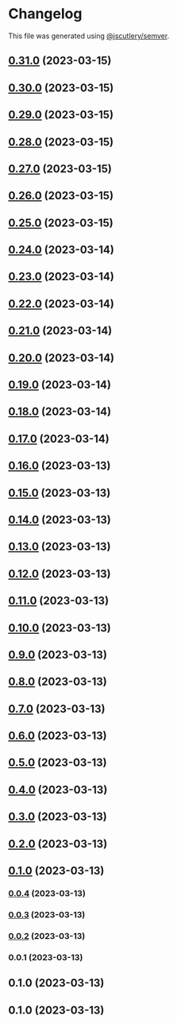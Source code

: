 # Changelog

This file was generated using [@jscutlery/semver](https://github.com/jscutlery/semver).

## [0.31.0](https://github.com/caioquirino/awsu/compare/cli-0.30.0...cli-0.31.0) (2023-03-15)

## [0.30.0](https://github.com/caioquirino/awsu/compare/cli-0.29.0...cli-0.30.0) (2023-03-15)

## [0.29.0](https://github.com/caioquirino/awsu/compare/cli-0.28.0...cli-0.29.0) (2023-03-15)

## [0.28.0](https://github.com/caioquirino/awsu/compare/cli-0.27.0...cli-0.28.0) (2023-03-15)

## [0.27.0](https://github.com/caioquirino/awsu/compare/cli-0.26.0...cli-0.27.0) (2023-03-15)

## [0.26.0](https://github.com/caioquirino/awsu/compare/cli-0.25.0...cli-0.26.0) (2023-03-15)

## [0.25.0](https://github.com/caioquirino/awsu/compare/cli-0.24.0...cli-0.25.0) (2023-03-15)

## [0.24.0](https://github.com/caioquirino/awsu/compare/cli-0.23.0...cli-0.24.0) (2023-03-14)

## [0.23.0](https://github.com/caioquirino/awsu/compare/cli-0.22.0...cli-0.23.0) (2023-03-14)

## [0.22.0](https://github.com/caioquirino/awsu/compare/cli-0.21.0...cli-0.22.0) (2023-03-14)

## [0.21.0](https://github.com/caioquirino/awsu/compare/cli-0.20.0...cli-0.21.0) (2023-03-14)

## [0.20.0](https://github.com/caioquirino/awsu/compare/cli-0.19.0...cli-0.20.0) (2023-03-14)

## [0.19.0](https://github.com/caioquirino/awsu/compare/cli-0.18.0...cli-0.19.0) (2023-03-14)

## [0.18.0](https://github.com/caioquirino/awsu/compare/cli-0.17.0...cli-0.18.0) (2023-03-14)

## [0.17.0](https://github.com/caioquirino/awsu/compare/cli-0.16.0...cli-0.17.0) (2023-03-14)

## [0.16.0](https://github.com/caioquirino/awsu/compare/cli-0.15.0...cli-0.16.0) (2023-03-13)

## [0.15.0](https://github.com/caioquirino/awsu/compare/cli-0.14.0...cli-0.15.0) (2023-03-13)

## [0.14.0](https://github.com/caioquirino/awsu/compare/cli-0.13.0...cli-0.14.0) (2023-03-13)

## [0.13.0](https://github.com/caioquirino/awsu/compare/cli-0.12.0...cli-0.13.0) (2023-03-13)

## [0.12.0](https://github.com/caioquirino/awsu/compare/cli-0.11.0...cli-0.12.0) (2023-03-13)

## [0.11.0](https://github.com/caioquirino/awsu/compare/cli-0.10.0...cli-0.11.0) (2023-03-13)

## [0.10.0](https://github.com/caioquirino/awsu/compare/cli-0.9.0...cli-0.10.0) (2023-03-13)

## [0.9.0](https://github.com/caioquirino/awsu/compare/cli-0.8.0...cli-0.9.0) (2023-03-13)

## [0.8.0](https://github.com/caioquirino/awsu/compare/cli-0.7.0...cli-0.8.0) (2023-03-13)

## [0.7.0](https://github.com/caioquirino/awsu/compare/cli-0.6.0...cli-0.7.0) (2023-03-13)

## [0.6.0](https://github.com/caioquirino/awsu/compare/cli-0.5.0...cli-0.6.0) (2023-03-13)

## [0.5.0](https://github.com/caioquirino/awsu/compare/cli-0.4.0...cli-0.5.0) (2023-03-13)

## [0.4.0](https://github.com/caioquirino/awsu/compare/cli-0.3.0...cli-0.4.0) (2023-03-13)

## [0.3.0](https://github.com/caioquirino/awsu/compare/cli-0.2.0...cli-0.3.0) (2023-03-13)

## [0.2.0](https://github.com/caioquirino/awsu/compare/cli-0.1.0...cli-0.2.0) (2023-03-13)

## [0.1.0](https://github.com/caioquirino/awsu/compare/cli-0.0.4...cli-0.1.0) (2023-03-13)

### [0.0.4](https://github.com/caioquirino/awsu/compare/cli-0.0.3...cli-0.0.4) (2023-03-13)

### [0.0.3](https://github.com/caioquirino/awsu/compare/cli-0.0.2...cli-0.0.3) (2023-03-13)

### [0.0.2](https://github.com/caioquirino/awsu/compare/cli-0.0.1...cli-0.0.2) (2023-03-13)

### 0.0.1 (2023-03-13)

## 0.1.0 (2023-03-13)

## 0.1.0 (2023-03-13)
